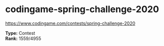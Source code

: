 # codingame-spring-challenge-2020

https://www.codingame.com/contests/spring-challenge-2020

**Type:** Contest
<br>**Rank:** 1559/4955
